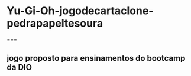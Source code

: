 # Yu-Gi-Oh-jogodecartaclone-pedrapapeltesoura

===

## jogo proposto para ensinamentos do bootcamp da DIO
